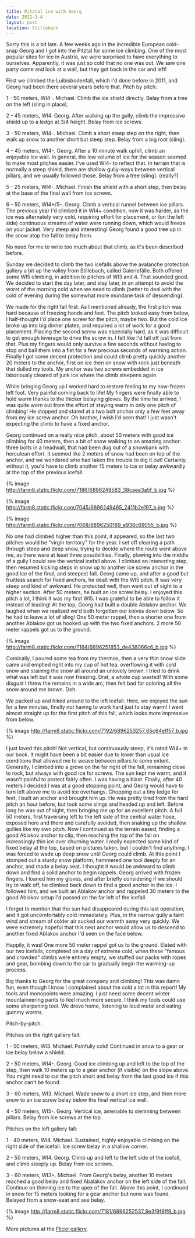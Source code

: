 ```yaml
---
title: Pitztal ice with Georg
date: 2012-3-4
layout: post
location: Stillebach
---
```


Sorry this is a bit late. A few weeks ago in the incredible European cold-snap
Georg and I got into the Pitztal for some ice climbing. One of the most
popular sites for ice in Austria, we were surprised to have everything
to ourselves. Apparently, it was just so cold that no one was out. We saw
one party come and look at a wall, but they got back in the car and left!

  
First we climbed the Luibisbodenfall, which I'd done before in 2011, and
Georg had been there several years before that. Pitch by pitch:

  
1 - 50 meters, WI4-. Michael. Climb the ice shield directly. Belay from a tree on the left (sling in place).

2 - 45 meters, WI4\. Georg. After walking up the gully, climb the impressive shield up to a ledge at 3/4 height. Belay from ice screws.

3 - 50 meters, WI4-. Michael. Climb a short steep step on the right, then walk up snow to another short but steep step. Belay from a big root (sling).

4 - 45 meters, WI4-. Georg. After a 10 minute walk uphill, climb an enjoyable ice wall. In general, the low volume of ice for the season seemed to make most pitches easier. I've used WI4- to reflect that. In terrain that is normally a steep shield, there are shallow gully-ways between vertical pillars, and we usually followed those. Belay from a tree (sling). (really?)

5 - 25 meters, WI4-. Michael. Finish the shield with a short step, then belay at the base of the final wall from ice screws.

6 - 50 meters, WI4+/5-. Georg. Climb a vertical runnel between ice pillars. The previous year I'd climbed it in WI4+ condition, now it was harder, as the ice was alternately very cold, requiring effort for placement, or (on the left side) continuous streams of water were running down, which would freeze on your jacket. Very steep and interesting! Georg found a good tree up in the snow atop the fall to belay from.

  
No need for me to write too much about that climb, as it's been described
before.

  
Sunday we decided to climb the two icefalls above the avalanche protection gallery a bit up the valley from Stillebach, called Galeriefälle. Both offered some WI5 climbing, in addition to pitches of WI3 and 4\. That sounded good. We decided to start the day later, and stay later, in an attempt to avoid the worst of the morning cold when we need to climb (better to deal with the cold of evening during the somewhat more mundane task of descending).

  
We made for the right fall first. As I mentioned already, the first pitch was hard because of freezing hands and feet. The pitch looked easy from below, I half-thought I'd place one screw for the pitch, maybe two. But the cold ice broke up into big dinner plates, and required a lot of work for a good placement. Placing the second screw was especially hard, as it was difficult to get enough leverage to drive the screw in. I felt like I'd fall off just from that. Plus my fingers would only survive a few seconds without having to stop and ball them into a fist for a few precious seconds of warming action. Finally I got some decent protection and could climb pretty quickly another 20 meters to the anchor, first on ice then on snow with rock just beneath that dulled my tools. My anchor was two screws embedded in ice laboriously cleared of junk ice where the climb steepens again.

  
While bringing Georg up I worked hard to restore feeling to my now-frozen left foot. Very painful coming back to life! My fingers were finally able to hold warm thanks to the thicker belaying gloves. By the time he arrived, I was quite worn out from the effort of staying warm in only one pitch of climbing! He stopped and stared at a two bolt anchor only a few feet away from my ice screw anchor. Oh brother, I wish I'd seen that! I just wasn't expecting the climb to have a fixed anchor. 

  
Georg continued on a really nice pitch, about 50 meters with good ice climbing for 40 meters, then a bit of snow walking to an amazing anchor: three bolts in a headwall, that had been dug out of a snowbank with herculean effort. It seemed like 2 meters of snow had been on top of the anchor, and we wondered who had taken the trouble to dig it out! Certainly, without it, you'd have to climb another 15 meters to ice or belay awkwardly at the top of the previous icefall. 

  
{% image http://farm8.static.flickr.com/7186/6896248583_38caee3a5f_b.jpg %}

{% image http://farm8.static.flickr.com/7045/6896249465_2411b2e197_b.jpg %}

{% image http://farm8.static.flickr.com/7068/6896250189_e938c69055_b.jpg %}

  
No one had climbed higher than this point, it appeared, so the last two pitches would be "virgin territory" for the year. I set off clearing a path through steep and deep snow, trying to decide where the route went above me, as there were at least three possibilities. Finally, plowing into the middle of a gully I could see the vertical icefall above. I climbed an interesting step, then resumed kicking steps in snow up to another ice screw anchor in the good ice of the final, and steepest fall. Georg came up, and after a good but fruitless search for fixed anchors, he dealt with the WI5 pitch. It was very steep and kind of awkward. He protected well, then went out of sight to a higher section. After 50 meters, he built an ice screw belay. I enjoyed this pitch a lot, I think it was my first WI5\. I was grateful to be able to follow it instead of leading! At the top, Georg had built a double Ablakov anchor. We laughed when we realized we'd both forgotten our knives down below. So he had to leave a lot of sling! One 50 meter rappel, then a shorter one from another Ablakov got us hooked up with the two fixed anchors. 2 more 50 meter rappels got us to the ground. 

  
{% image http://farm8.static.flickr.com/7184/6896251853_de438066c6_b.jpg %}

  
Comically, I poured some tea from my thermos, then a very thin snow slide came and emptied right into my cup of hot tea, overflowing it with cold snow and staining the snow all around an unlovely brown. I tried to drink what was left but it was now freezing. Drat, a whole cup wasted! With some disgust I threw the remains in a wide arc, then felt bad for coloring all the snow around me brown. Doh.

  
We packed up and hiked around to the left icefall. Here, we enjoyed the sun for a few minutes, finally not having to work hard just to stay warm! I went almost straight up for the first pitch of this fall, which looks more impressive from below.

  
{% image http://farm8.static.flickr.com/7192/6896253257_65c64eff57_b.jpg %}

  
I just loved this pitch! Not vertical, but continuously steep, it's rated WI4+ in our book. It might have been a bit easier due to lower than usual ice conditions that allowed me to weave between pillars to some extent. Generally, I climbed into a grove on the far right of the fall, remaining close to rock, but always with good ice for screws. The sun kept me warm, and it wasn't painful to protect fairly often. I was having a blast. Finally, after 40 meters I decided I was at a good stopping point, and Georg would have to turn left above me to avoid ice overhangs. Chopping out a tiny ledge for feet, I built an anchor and brought him up. He was pretty tired from the hard pitch an hour before, but took some slings and headed up and left. Before long he was out of sight, then bringing me up for an excellent pitch. A full 50 meters, first traversing left to the left side of the central water hose, exposed here and there and carefully avoided, then snaking up the shallow gullies like my own pitch. Now I continued as the terrain eased, finding a good Ablakov anchor to clip, then reaching the top of the fall on increasingly thin ice over churning water. I really expected some kind of fixed belay at the top, based on pictures taken, but I couldn't find anything. I was forced to wade up deep snow until Georg could climb. At this point I stomped out a sturdy snow platform, hammered one tool deeply for an anchor, and made a belay seat. I thought it would be awkward to climb down and find a solid anchor to begin rappels. Georg arrived with frozen fingers. I loaned him my gloves, and after briefly considering if we should try to walk off, he climbed back down to find a good anchor in the ice. I followed him, and we built an Ablakov anchor and rappeled 30 meters to the good Ablakov setup I'd passed on the far left of the icefall. 

  
I forgot to mention that the sun had disappeared during this last operation, and it got uncomfortably cold immediately. Plus, in the narrow gully a faint wind and stream of colder air sucked our warmth away very quickly. We were extremely hopeful that this next anchor would allow us to descend to another fixed Ablakov anchor I'd seen on the face below.

  
Happily, it was! One more 50 meter rappel got us to the ground. Elated with our two icefalls, completed on a day of extreme cold, when these "famous and crowded" climbs were entirely empty, we stuffed our packs with ropes and gear, bombing down to the car to gradually begin the warming-up process.

  
Big thanks to Georg for the great company and climbing! This was damn fun, even though I know I complained about the cold a lot in this report! My tools and monopoints were amazing. I just need some decent winter mountaineering pants to feel much more secure. I think my tools could use some sharpening tool. We drove home, listening to loud metal and eating gummy worms.

  
Pitch-by-pitch:

  
Pitches on the right gallery fall:

  
1 - 50 meters, WI3\. Michael. Painfully cold! Continued in snow to a gear or ice belay below a shield.

2 - 50 meters, WI4-. Georg. Good ice climbing up and left to the top of the step, then walk 10 meters up to a gear anchor (if visible) on the slope above. You might need to cut the pitch short and belay from the last good ice if this anchor can't be found.

3 - 60 meters, WI3\. Michael. Wade snow to a short ice step, and then more snow to an ice screw belay below the final vertical ice wall.

4 - 50 meters, WI5-. Georg. Vertical ice, amenable to stemming between pillars. Belay from ice screws at the top.

  
Pitches on the left gallery fall:

  
1 - 40 meters, WI4\. Michael. Sustained, highly enjoyable climbing on the right side of the icefall. Ice screw belay in a shallow corner.

2 - 50 meters, WI4\. Georg. Climb up and left to the left side of the icefall, and climb steeply up. Belay from ice screws.

3 - 60 meters, WI3+. Michael. From Georg's belay, another 10 meters reached a good belay and fixed Abalakov anchor on the left side of the fall. Continue on thinning ice to the apex of the fall. Above this point, I continued in snow for 15 meters looking for a gear anchor but none was found. Belayed from a snow-seat and axe belay.

  
{% image http://farm8.static.flickr.com/7181/6896252537_8e3f9f8ff9_b.jpg %}

  
More pictures at the [Flickr gallery](http://www.flickr.com/photos/ripsawridge/sets/72157629369609729/).
